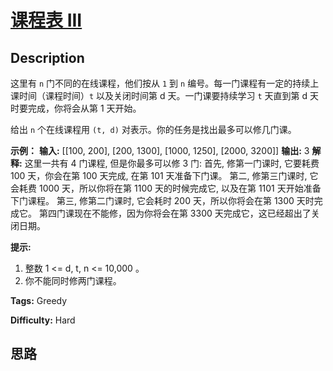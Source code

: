 # [课程表 III][title]

## Description

这里有 `n` 门不同的在线课程，他们按从 `1` 到 `n` 编号。每一门课程有一定的持续上课时间（课程时间）`t` 以及关闭时间第 d
天。一门课要持续学习 `t` 天直到第 d 天时要完成，你将会从第 1 天开始。

给出 `n` 个在线课程用 `(t, d)` 对表示。你的任务是找出最多可以修几门课。



**示例：**
            **输入:** [[100, 200], [200, 1300], [1000, 1250], [2000, 3200]]    **输出:** 3    **解释:**     这里一共有 4 门课程, 但是你最多可以修 3 门:    首先, 修第一门课时, 它要耗费 100 天，你会在第 100 天完成, 在第 101 天准备下门课。    第二, 修第三门课时, 它会耗费 1000 天，所以你将在第 1100 天的时候完成它, 以及在第 1101 天开始准备下门课程。    第三, 修第二门课时, 它会耗时 200 天，所以你将会在第 1300 天时完成它。    第四门课现在不能修，因为你将会在第 3300 天完成它，这已经超出了关闭日期。



**提示:**

  1. 整数 1 <= d, t, n <= 10,000 。
  2. 你不能同时修两门课程。




**Tags:** Greedy

**Difficulty:** Hard

## 思路

[title]: https://leetcode-cn.com/problems/course-schedule-iii
